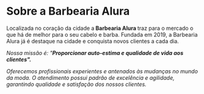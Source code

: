  <h1>Sobre a Barbearia Alura</h1>
 <p>Localizada no coração da cidade a<strong> Barbearia Alura </strong> traz para o mercado o que há de melhor para o seu cabelo e barba. Fundada em 2019, a Barbearia Alura já é destaque na cidade e conquista novos clientes a cada dia.</p>
<p><em>Nossa missão é: "<strong>Proporcionar auto-estima e qualidade de vida aos clientes".</strong><em></p>
<p><em>Oferecemos profissionais experientes e antenados às mudanças no mundo da moda. O atendimento possui padrão de excelência e agilidade, garantindo qualidade e satisfação dos nossos clientes.</p>
